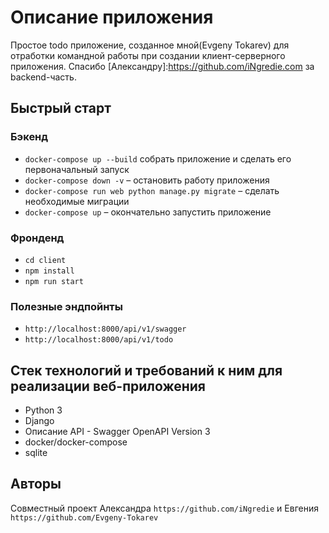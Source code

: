 # Описание приложения

Простое todo приложение, созданное мной(Evgeny Tokarev) для отработки командной работы
при создании клиент-серверного приложения. Спасибо [Александру]:https://github.com/iNgredie.com
за backend-часть.

## Быстрый старт

### Бэкенд

- `docker-compose up --build` собрать приложение и сделать его первоначальный запуск
- `docker-compose down -v` – остановить работу приложения
- `docker-compose run web python manage.py migrate` – сделать необходимые миграции
- `docker-compose up` – окончательно запустить приложение

### Фронденд

- `cd client`
- `npm install`
- `npm run start`

### Полезные эндпойнты

- `http://localhost:8000/api/v1/swagger`
- `http://localhost:8000/api/v1/todo`

## Стек технологий и требований к ним для реализации веб-приложения

- Python 3
- Django
- Описание API - Swagger OpenAPI Version 3
- docker/docker-compose
- sqlite

## Авторы

Совместный проект Александра `https://github.com/iNgredie` и Евгения `https://github.com/Evgeny-Tokarev`

